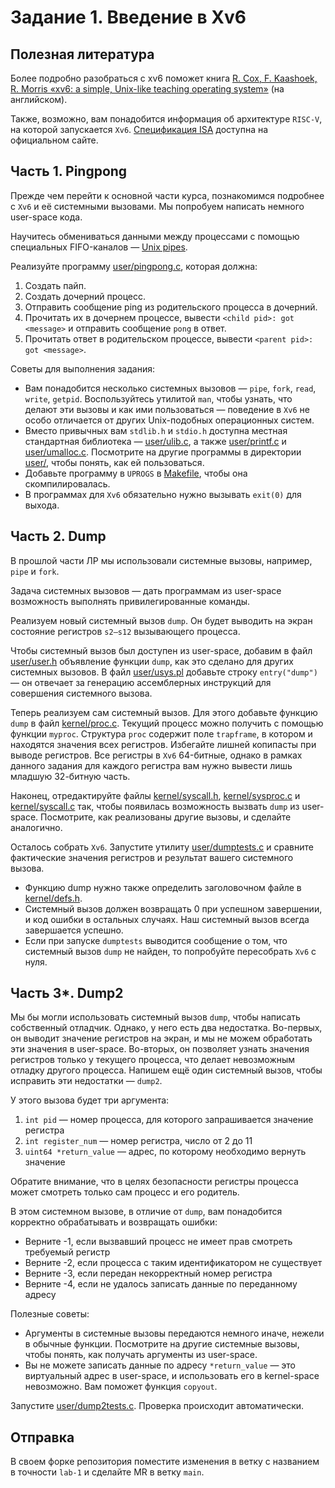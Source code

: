 # Задание 1. Введение в Xv6

## Полезная литература

Более подробно разобраться с xv6 поможет книга [R. Cox, F. Kaashoek, R. Morris «xv6: a simple, Unix-like teaching operating system»][1]
(на английском).

Также, возможно, вам понадобится информация об архитектуре `RISC-V`, на которой
запускается `Xv6`. [Спецификация ISA][2] доступна на официальном сайте.

## Часть 1. Pingpong

Прежде чем перейти к основной части курса, познакомимся подробнее с `Xv6` и её
системными вызовами. Мы попробуем написать немного user-space кода.

Научитесь обмениваться данными между процессами с помощью специальных
FIFO-каналов — [Unix pipes][3].

Реализуйте программу [user/pingpong.c](/user/pingpong.c), которая должна:

1. Создать пайп.
2. Создать дочерний процесс.
3. Отправить сообщение ping из родительского процесса в дочерний.
4. Прочитать их в дочернем процессе, вывести `<child pid>: got <message>` и
   отправить сообщение `pong` в ответ.
5. Прочитать ответ в родительском процессе, вывести `<parent pid>: got
   <message>`.

Советы для выполнения задания:

- Вам понадобится несколько системных вызовов — `pipe`, `fork`, `read`,
  `write`, `getpid`. Воспользуйтесь утилитой `man`, чтобы узнать, что делают
  эти вызовы и как ими пользоваться — поведение в `Xv6` не особо отличается от
  других Unix-подобных операционных систем.
- Вместо привычных вам `stdlib.h` и `stdio.h` доступна местная стандартная
  библиотека — [user/ulib.c](/user/ulib.c), а также
  [user/printf.c](/user/printf.c) и [user/umalloc.c](/user/umalloc.c).
  Посмотрите на другие программы в директории [user/](/user/), чтобы понять,
  как ей пользоваться.
- Добавьте программу в `UPROGS` в [Makefile](/Makefile), чтобы она
  скомпилировалась.
- В программах для `Xv6` обязательно нужно вызывать `exit(0)` для выхода.

## Часть 2. Dump

В прошлой части ЛР мы использовали системные вызовы, например, `pipe` и `fork`.

Задача системных вызовов — дать программам из user-space возможность выполнять
привилегированные команды.

Реализуем новый системный вызов `dump`. Он будет выводить на экран состояние
регистров `s2—s12` вызывающего процесса.

Чтобы системный вызов был доступен из user-space, добавим в файл
[user/user.h](/user/user.h) объявление функции `dump`, как это сделано для
других системных вызовов. В файл [user/usys.pl](/user/usys.pl) добавьте строку
`entry("dump")` — он отвечает за генерацию ассемблерных инструкций для
совершения системного вызова.

Теперь реализуем сам системный вызов. Для этого добавьте функцию `dump` в файл
[kernel/proc.c](/kernel/proc.c). Текущий процесс можно получить с помощью
функции `myproc`. Структура `proc` содержит поле `trapframe`, в котором и
находятся значения всех регистров. Избегайте лишней копипасты при выводе
регистров. Все регистры в `Xv6` 64-битные, однако в рамках данного задания для
каждого регистра вам нужно вывести лишь младшую 32-битную часть.

Наконец, отредактируйте файлы [kernel/syscall.h](/kernel/syscall.h),
[kernel/sysproc.c](/kernel/sysproc.c) и [kernel/syscall.c](/kernel/syscall.c)
так, чтобы появилась возможность вызвать `dump` из user-space. Посмотрите, как
реализованы другие вызовы, и сделайте аналогично.

Осталось собрать `Xv6`. Запустите утилиту [user/dumptests.c](/user/dumptests.c)
и сравните фактические значения регистров и результат вашего системного вызова.

- Функцию dump нужно также определить заголовочном файле в
  [kernel/defs.h](/kernel/defs.h).
- Системный вызов должен возвращать 0 при успешном завершении, и код ошибки в
  остальных случаях. Наш системный вызов всегда завершается успешно.
- Если при запуске `dumptests` выводится сообщение о том, что системный вызов
  `dump` не найден, то попробуйте пересобрать `Xv6` с нуля.

## Часть 3*. Dump2

Мы бы могли использовать системный вызов `dump`, чтобы написать собственный
отладчик. Однако, у него есть два недостатка. Во-первых, он выводит значение
регистров на экран, и мы не можем обработать эти значения в user-space.
Во-вторых, он позволяет узнать значения регистров только у текущего процесса,
что делает невозможным отладку другого процесса. Напишем ещё один системный
вызов, чтобы исправить эти недостатки — `dump2`.

У этого вызова будет три аргумента:

1. `int pid` — номер процесса, для которого запрашивается значение регистра
2. `int register_num` — номер регистра, число от 2 до 11
3. `uint64 *return_value` — адрес, по которому необходимо вернуть значение

Обратите внимание, что в целях безопасности регистры процесса может смотреть
только сам процесс и его родитель.

В этом системном вызове, в отличие от `dump`, вам понадобится корректно
обрабатывать и возвращать ошибки:

- Верните -1, если вызвавший процесс не имеет прав смотреть требуемый регистр
- Верните -2, если процесса с таким идентификатором не существует
- Верните -3, если передан некорректный номер регистра
- Верните -4, если не удалось записать данные по переданному адресу

Полезные советы:

- Аргументы в системные вызовы передаются немного иначе, нежели в обычные
  функции. Посмотрите на другие системные вызовы, чтобы понять, как получать
  аргументы из user-space.
- Вы не можете записать данные по адресу `*return_value` — это виртуальный
  адрес в user-space, и использовать его в kernel-space невозможно. Вам поможет
  функция `copyout`.

Запустите [user/dump2tests.c](/user/dump2tests.c). Проверка происходит автоматически.

## Отправка

В своем форке репозитория поместите изменения в ветку с названием в точности
`lab-1` и сделайте MR в ветку `main`.

[1]: https://pdos.csail.mit.edu/6.828/2021/xv6/book-riscv-rev2.pdf
[2]: https://riscv.org/technical/specifications/
[3]: https://en.wikipedia.org/wiki/Pipeline_(Unix)

